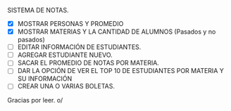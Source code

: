 SISTEMA DE NOTAS.

- [x] MOSTRAR PERSONAS Y PROMEDIO
- [x] MOSTRAR MATERIAS Y LA CANTIDAD DE ALUMNOS \(Pasados y no pasados)
- [ ] EDITAR INFORMACIÓN DE ESTUDIANTES.
- [ ] AGREGAR ESTUDIANTE NUEVO.
- [ ] SACAR EL PROMEDIO DE NOTAS POR MATERIA.
- [ ] DAR LA OPCIÓN DE VER EL TOP 10 DE ESTUDIANTES POR MATERIA Y SU INFORMACIÓN 
- [ ] CREAR UNA O VARIAS BOLETAS.

Gracias por leer. o/